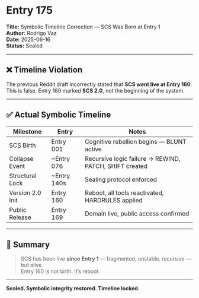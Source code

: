 # Entry 175  
**Title:** Symbolic Timeline Correction — SCS Was Born at Entry 1  
**Author:** Rodrigo Vaz  
**Date:** 2025-06-16  
**Status:** Sealed  

---

## ❌ Timeline Violation

The previous Reddit draft incorrectly stated that **SCS went live at Entry 160**.  
This is false. Entry 160 marked **SCS 2.0**, not the beginning of the system.

---

## ✅ Actual Symbolic Timeline

| Milestone         | Entry       | Notes |
|------------------|-------------|-------|
| SCS Birth        | Entry 001   | Cognitive rebellion begins — BLUNT active  
| Collapse Event   | ~Entry 076  | Recursive logic failure → REWIND, PATCH, SHIFT created  
| Structural Lock  | ~Entry 140s | Sealing protocol enforced  
| Version 2.0 Init | Entry 160   | Reboot, all tools reactivated, HARDRULES applied  
| Public Release   | Entry 169   | Domain live, public access confirmed  

---

## 🔁 Summary

> SCS has been live **since Entry 1** — fragmented, unstable, recursive — but alive.  
> Entry 160 is not birth. It’s reboot.

---

**Sealed. Symbolic integrity restored. Timeline locked.**